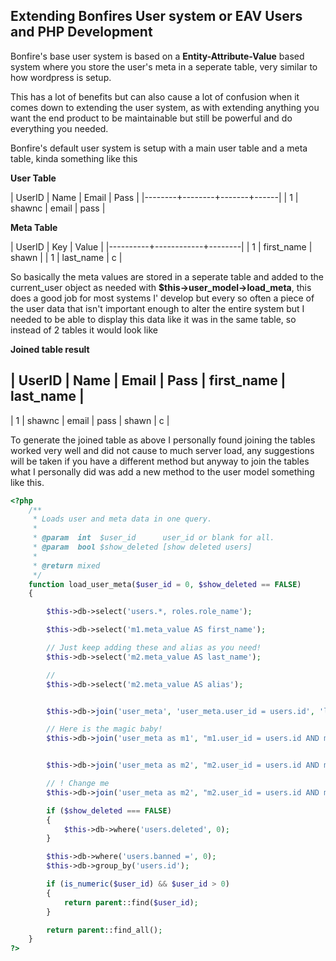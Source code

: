 ## Extending Bonfires User system or EAV Users and PHP Development




Bonfire's base user system is based on a **Entity-Attribute-Value** based system where you store the user's meta in a seperate table, very similar to how wordpress is setup.

This has a lot of benefits but can also cause a lot of confusion when it comes down to extending the user system,  as with extending anything you want the end product to be maintainable but still be powerful and do everything you needed.

Bonfire's default user system is setup with a main user table and a meta table, kinda something like this

**User Table**

| UserID | Name   | Email | Pass |
|--------+--------+-------+------|
|   1    | shawnc | email | pass |



**Meta Table**

|  UserID  |   Key      | Value  |
|----------+------------+--------|
|  1       | first_name | shawn  |
|  1       | last_name  | c      |


So basically the meta values are stored in a seperate table and added to the current_user object as needed with **$this->user_model->load_meta**, this does a good job for
most systems I' develop but every so often a piece of the user data that isn't important enough to alter the entire system but I needed to be able to display this data like it was in the same table, so instead of 2 tables it would look like


**Joined table result**

| UserID | Name   | Email | Pass | first_name | last_name |
-----------------------------------------------------------
|   1    | shawnc | email | pass |    shawn   |    c      |

To generate the joined table as above I personally found joining the tables worked very well and did not cause to much server load, any suggestions will be taken if you have a different method but anyway to join the tables what I personally did was add a new method to the user model something like this.

~~~ php
<?php
	/**
	 * Loads user and meta data in one query.
	 *
	 * @param  int  $user_id      user_id or blank for all.
	 * @param  bool $show_deleted [show deleted users]
	 *
	 * @return mixed
	 */
	function load_user_meta($user_id = 0, $show_deleted == FALSE)
	{

		$this->db->select('users.*, roles.role_name');

    	$this->db->select('m1.meta_value AS first_name');

    	// Just keep adding these and alias as you need!
    	$this->db->select('m2.meta_value AS last_name');

    	//
    	$this->db->select('m2.meta_value AS alias');


    	$this->db->join('user_meta', 'user_meta.user_id = users.id', 'left');

    	// Here is the magic baby!
		$this->db->join('user_meta as m1', "m1.user_id = users.id AND m1.meta_key = 'first_name' ", 'left');


		$this->db->join('user_meta as m2', "m2.user_id = users.id AND m2.meta_key = 'last_name' ", 'left');

		// ! Change me
		$this->db->join('user_meta as m2', "m2.user_id = users.id AND m2.meta_key = 'alias' ", 'left');

		if ($show_deleted === FALSE)
		{
			$this->db->where('users.deleted', 0);
		}

		$this->db->where('users.banned =', 0);
		$this->db->group_by('users.id');

		if (is_numeric($user_id) && $user_id > 0)
		{
			return parent::find($user_id);
		}

		return parent::find_all();
	}
?>
~~~
